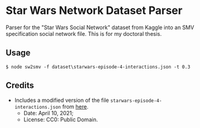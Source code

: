 # Star Wars Network Dataset Parser

Parser for the "Star Wars Social Network" dataset from Kaggle into an SMV specification social network file. This is for my doctoral thesis.

## Usage

```console
$ node sw2smv -f dataset\starwars-episode-4-interactions.json -t 0.3
```

## Credits

- Includes a modified version of the file `starwars-episode-4-interactions.json` from [here](https://www.kaggle.com/ruchi798/star-wars).
  - Date: April 10, 2021;
  - License: CC0: Public Domain.

